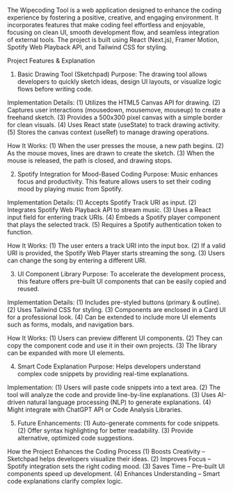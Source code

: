 The Wipecoding Tool is a web application designed to enhance the coding experience by fostering a positive, creative, and engaging environment. It incorporates features that make coding feel effortless and enjoyable, focusing on clean UI, smooth development flow, and seamless integration of external tools. The project is built using React (Next.js), Framer Motion, Spotify Web Playback API, and Tailwind CSS for styling.

Project Features & Explanation
1. Basic Drawing Tool (Sketchpad)
   Purpose:
  The drawing tool allows developers to quickly sketch ideas, design UI layouts, or visualize logic flows before writing code.

Implementation Details:
 (1) Utilizes the HTML5 Canvas API for drawing.
 (2) Captures user interactions (mousedown, mousemove, mouseup) to create a freehand sketch.
 (3) Provides a 500x300 pixel canvas with a simple border for clean visuals.
 (4) Uses React state (useState) to track drawing activity.
 (5) Stores the canvas context (useRef) to manage drawing operations.

How It Works:
 (1) When the user presses the mouse, a new path begins.
 (2) As the mouse moves, lines are drawn to create the sketch.
 (3) When the mouse is released, the path is closed, and drawing stops.

2. Spotify Integration for Mood-Based Coding
   Purpose:
 Music enhances focus and productivity. This feature allows users to set their coding mood by playing music from Spotify.

Implementation Details:
 (1) Accepts Spotify Track URI as input.
 (2) Integrates Spotify Web Playback API to stream music.
 (3) Uses a React input field for entering track URIs.
 (4) Embeds a Spotify player component that plays the selected track.
 (5) Requires a Spotify authentication token to function.

How It Works:
 (1) The user enters a track URI into the input box.
 (2) If a valid URI is provided, the Spotify Web Player starts streaming the song.
 (3) Users can change the song by entering a different URI.

3. UI Component Library
   Purpose:
 To accelerate the development process, this feature offers pre-built UI components that can be easily copied and reused.

Implementation Details:
 (1) Includes pre-styled buttons (primary & outline).
 (2) Uses Tailwind CSS for styling.
 (3) Components are enclosed in a Card UI for a professional look.
 (4) Can be extended to include more UI elements such as forms, modals, and navigation bars.

How It Works:
 (1) Users can preview different UI components.
 (2) They can copy the component code and use it in their own projects.
 (3) The library can be expanded with more UI elements.

4. Smart Code Explanation
   Purpose:
 Helps developers understand complex code snippets by providing real-time explanations.

Implementation:
 (1) Users will paste code snippets into a text area.
 (2) The tool will analyze the code and provide line-by-line explanations.
 (3) Uses AI-driven natural language processing (NLP) to generate explanations.
 (4) Might integrate with ChatGPT API or Code Analysis Libraries.

5. Future Enhancements:
 (1) Auto-generate comments for code snippets.
 (2) Offer syntax highlighting for better readability.
 (3) Provide alternative, optimized code suggestions.

How the Project Enhances the Coding Process
 (1) Boosts Creativity – Sketchpad helps developers visualize their ideas.
 (2) Improves Focus – Spotify integration sets the right coding mood.
 (3) Saves Time – Pre-built UI components speed up development.
 (4) Enhances Understanding – Smart code explanations clarify complex logic.

